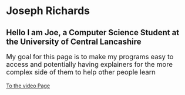 # Joseph Richards
## Hello I am Joe, a Computer Science Student at the University of Central Lancashire
<p style="font-size:18px">
My goal for this page is to make my programs easy to access and potentially having explainers for the more complex side of them to help other people learn
</p>

[To the video Page](Videos.md)
